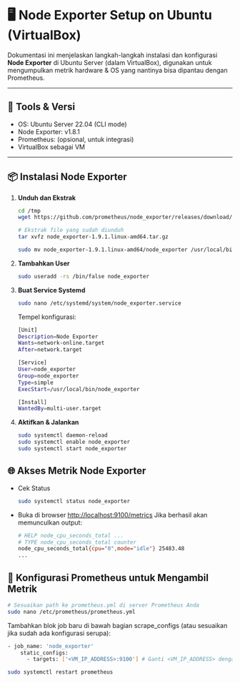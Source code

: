 # 🖥️ Node Exporter Setup on Ubuntu (VirtualBox)

Dokumentasi ini menjelaskan langkah-langkah instalasi dan konfigurasi **Node Exporter** di Ubuntu Server (dalam VirtualBox), digunakan untuk mengumpulkan metrik hardware & OS yang nantinya bisa dipantau dengan Prometheus.

---

## 🔧 Tools & Versi

- OS: Ubuntu Server 22.04 (CLI mode)
- Node Exporter: v1.8.1
- Prometheus: (opsional, untuk integrasi)
- VirtualBox sebagai VM

---

## 📦 Instalasi Node Exporter

1. **Unduh dan Ekstrak**
   ```bash
   cd /tmp
   wget https://github.com/prometheus/node_exporter/releases/download/node_exporter/node_exporter-1.9.1.linux-amd64.tar.gz

   # Ekstrak file yang sudah diunduh
   tar xvfz node_exporter-1.9.1.linux-amd64.tar.gz
   
   sudo mv node_exporter-1.9.1.linux-amd64/node_exporter /usr/local/bin/
   ```

2. **Tambahkan User**
   ```bash
   sudo useradd -rs /bin/false node_exporter
   ```

3. **Buat Service Systemd**
   ```bash
   sudo nano /etc/systemd/system/node_exporter.service
   ```

   Tempel konfigurasi:
   ```bash
   [Unit]
   Description=Node Exporter
   Wants=network-online.target
   After=network.target

   [Service]
   User=node_exporter
   Group=node_exporter
   Type=simple
   ExecStart=/usr/local/bin/node_exporter

   [Install]
   WantedBy=multi-user.target
   ```

4. **Aktifkan & Jalankan**
   ```bash
   sudo systemctl daemon-reload
   sudo systemctl enable node_exporter
   sudo systemctl start node_exporter
   ```

## 🌐 Akses Metrik Node Exporter
- Cek Status
  ```bash
  sudo systemctl status node_exporter
  ```
- Buka di browser [http://localhost:9100/metrics](http://localhost:9100/metrics)
  Jika berhasil akan memunculkan output:
  ```bash
  # HELP node_cpu_seconds_total ...
  # TYPE node_cpu_seconds_total counter
  node_cpu_seconds_total{cpu="0",mode="idle"} 25483.48
  ...
  ```

## 🔌 Konfigurasi Prometheus untuk Mengambil Metrik 
```bash
# Sesuaikan path ke prometheus.yml di server Prometheus Anda
sudo nano /etc/prometheus/prometheus.yml
```
Tambahkan blok job baru di bawah bagian scrape_configs (atau sesuaikan jika sudah ada konfigurasi serupa):
```bash
- job_name: 'node_exporter'
    static_configs:
      - targets: ['<VM_IP_ADDRESS>:9100'] # Ganti <VM_IP_ADDRESS> dengan IP Ubuntu Server Anda
```
```bash
sudo systemctl restart prometheus
```
